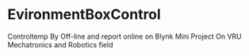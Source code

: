 # EvironmentBoxControl
Controltemp By Off-line and report online on Blynk
Mini Project On VRU Mechatronics and Robotics field
